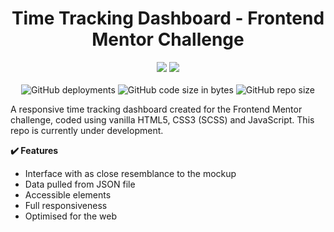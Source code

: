 <div align="center">

<h1>Time Tracking Dashboard - Frontend Mentor Challenge</h1>

![](https://api.checklyhq.com/v1/badges/checks/b27c3132-de00-48e1-9432-d70d0af012c6?style=for-the-badge&theme=dark) ![](https://api.checklyhq.com/v1/badges/checks/b27c3132-de00-48e1-9432-d70d0af012c6?style=for-the-badge&theme=dark&responseTime=true)<br><br>![GitHub deployments](https://img.shields.io/github/deployments/asbhogal/Time-Tracking-Dashboard/production?label=DEPLOYMENT%20STATE&style=for-the-badge&labelColor=000) ![GitHub code size in bytes](https://img.shields.io/github/languages/code-size/asbhogal/Time-Tracking-Dashboard?style=for-the-badge&labelColor=000) ![GitHub repo size](https://img.shields.io/github/repo-size/asbhogal/Time-Tracking-Dashboard?color=blueviolet&style=for-the-badge&labelColor=000)

</div>

A responsive time tracking dashboard created for the Frontend Mentor challenge, coded using vanilla HTML5, CSS3 (SCSS) and JavaScript. This repo is currently under development.

<strong>:heavy_check_mark: Features</strong><br>
  - Interface with as close resemblance to the mockup
  - Data pulled from JSON file
  - Accessible elements
  - Full responsiveness
  - Optimised for the web